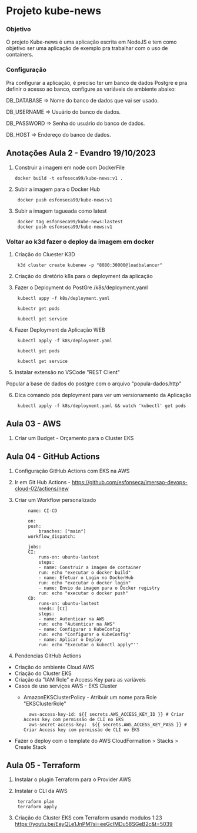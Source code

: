 # Projeto kube-news

### Objetivo
O projeto Kube-news é uma aplicação escrita em NodeJS e tem como objetivo ser uma aplicação de exemplo pra trabalhar com o uso de containers.

### Configuração
Pra configurar a aplicação, é preciso ter um banco de dados Postgre e pra definir o acesso ao banco, configure as variáveis de ambiente abaixo:

DB_DATABASE => Nome do banco de dados que vai ser usado.

DB_USERNAME => Usuário do banco de dados.

DB_PASSWORD => Senha do usuário do banco de dados.

DB_HOST => Endereço do banco de dados.

## Anotações Aula 2 - Evandro 19/10/2023

1.  Construir a imagem em node com DockerFile

        docker build -t esfoseca99/kube-news:v1 . 

2. Subir a imagem para o Docker Hub

        docker push esfonseca99/kube-news:v1

3. Subir a imagem tagueada como latest

        docker tag esfonseca99/kube-news:lastest
        docker push esfonseca99/kube-news:v1

### Voltar ao k3d fazer o deploy da imagem em docker

1. Criação do Cluester K3D 

        k3d cluster create kubenew -p "8080:30000@loadbalancer"

2. Criação do diretório k8s para o deployment da aplicação

3. Fazer o Deployment do PostGre /k8s/deployment.yaml

        kubectl appy -f k8s/deployment.yaml

        kubectr get pods

        kubectl get service

4. Fazer Deployment da Aplicação WEB

        kubectl apply -f k8s/deployment.yaml

        kubectl get pods

        kubectl get service

5. Instalar extensão no VSCode "REST Client"

Popular a base de dados do postgre com o arquivo "popula-dados.http"

6. Dica comando pós deployment para ver um versionamento da Aplicação

        kubectl apply -f k8s/deployment.yaml && watch 'kubectl' get pods

## Aula 03 - AWS

1. Criar um Budget - Orçamento para o Cluster EKS



## Aula 04 - GitHub Actions

1. Configuração GitHub Actions com EKS na AWS

2. Ir em Git Hub Actions - https://github.com/esfonseca/imersao-devops-cloud-02/actions/new

3. Criar um Workflow personalizado

            name: CI-CD

            on:
            push:
                branches: ["main"]
            workflow_dispatch:

            jobs:
            CI:
                runs-on: ubuntu-lastest
                steps:
                - name: Construir a imagem de container
                run: echo "executar o docker build"
                - name: Efetuar o Login no DockerHub
                run: echo "executar o docker login"
                - name: Envio da imagem para o Docker registry
                run: echo "executar o docker push"
            CD:
                runs-on: ubuntu-lastest
                needs: [CI]
                steps:
                - name: Autenticar na AWS
                run: echo "Autenticar na AWS"
                - name: Configurar o KubeConfig
                run: echo "Configurar o KubeConfig"
                - name: Aplicar o Deploy
                run: echo "Executar o kubectl apply"''

4. Pendencias GitHub Actions

- Criação do ambiente Cloud AWS
- Criação do Cluster EKS
- Criação da "IAM Role" e Access Key para as variáveis
- Casos de uso serviços AWS - EKS Cluster
    - AmazonEKSClusterPolicy - Atribuir um nome para Role "EKSClusterRole"

            aws-access-key-id: ${{ secrets.AWS_ACCESS_KEY_ID }} # Criar Access key com permissão de CLI no EKS
            aws-secret-access-key:  ${{ secrets.AWS_ACCESS_KEY_PASS }} # Criar Access key com permissão de CLI no EKS
- Fazer o deploy com o template do AWS CloudFormation > Stacks > Create Stack

## Aula 05 - Terraform

1. Instalar o plugin Terraform para o Provider AWS

2. Instalar o CLI da AWS

        terraform plan
        terraform apply

3. Criação do Cluster EKS com Terraform usando modulos 1:23 https://youtu.be/EeyQLe1JnPM?si=eeGcIMDu58SGeB2c&t=5039

